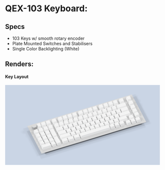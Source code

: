 # QEX-103 Keyboard:

## Specs 
- 103 Keys w/ smooth rotary encoder
- Plate Mounted Switches and Stabilisers
- Single Color Backlighting (White)
	
## Renders:


#### Key Layout
![Keyboard Layout Render](/renders/Render.png)


